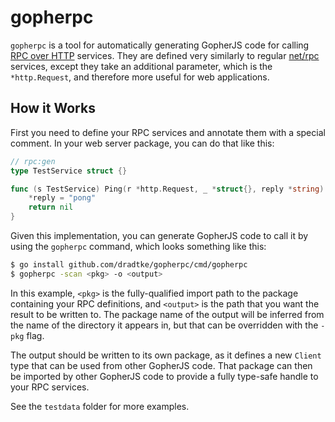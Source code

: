 # gopherpc

`gopherpc` is a tool for automatically generating GopherJS code for calling
[RPC over HTTP](http://www.gorillatoolkit.org/pkg/rpc) services.  They are
defined very similarly to regular [net/rpc](https://golang.org/pkg/net/rpc/)
services, except they take an additional parameter, which is the
`*http.Request`, and therefore more useful for web applications.

## How it Works

First you need to define your RPC services and annotate them with a special
comment. In your web server package, you can do that like this:

```go
// rpc:gen
type TestService struct {}

func (s TestService) Ping(r *http.Request, _ *struct{}, reply *string) error {
	*reply = "pong"
	return nil
}
```

Given this implementation, you can generate GopherJS code to call it by using
the `gopherpc` command, which looks something like this:

```bash
$ go install github.com/dradtke/gopherpc/cmd/gopherpc
$ gopherpc -scan <pkg> -o <output>
```

In this example, `<pkg>` is the fully-qualified import path to the package
containing your RPC definitions, and `<output>` is the path that you want the
result to be written to. The package name of the output will be inferred from
the name of the directory it appears in, but that can be overridden with the
`-pkg` flag.

The output should be written to its own package, as it defines a new `Client`
type that can be used from other GopherJS code. That package can then be imported
by other GopherJS code to provide a fully type-safe handle to your RPC services.

See the `testdata` folder for more examples.
